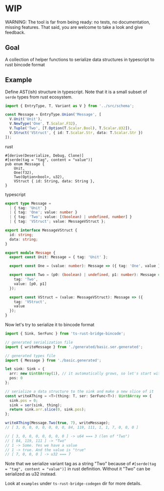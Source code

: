 # WIP

WARNING: The tool is far from being ready: no tests, no documentation, missing features. That said, you are welcome to take a look and give feedback.

## Goal

A collection of helper functions to serialize data structures in typescript to rust bincode format

## Example

Define AST(ish) structure in typescript. Note that it is a small subset of `serde` types from rust ecosystem.

```ts
import { EntryType, T, Variant as V } from '../src/schema';

const Message = EntryType.Union('Message', [
  V.Unit('Unit'),
  V.NewType('One', T.Scalar.F32),
  V.Tuple('Two', [T.Option(T.Scalar.Bool), T.Scalar.U32]),
  V.Struct('VStruct', { id: T.Scalar.Str, data: T.Scalar.Str })
]);
```

rust

```rusts
#[derive(Deserialize, Debug, Clone)]
#[serde(tag = "tag", content = "value")]
pub enum Message {
    Unit,
    One(f32),
    Two(Option<bool>, u32),
    VStruct { id: String, data: String },
}
```

typescript

```ts
export type Message =
  | { tag: 'Unit' }
  | { tag: 'One'; value: number }
  | { tag: 'Two'; value: [(boolean) | undefined, number] }
  | { tag: 'VStruct'; value: MessageVStruct };

export interface MessageVStruct {
  id: string;
  data: string;
}

export module Message {
  export const Unit: Message = { tag: 'Unit' };

  export const One = (value: number): Message => ({ tag: 'One', value });

  export const Two = (p0: (boolean) | undefined, p1: number): Message => ({
    tag: 'Two',
    value: [p0, p1]
  });

  export const VStruct = (value: MessageVStruct): Message => ({
    tag: 'VStruct',
    value
  });
}
```

Now let's try to serialize it to bincode format

```ts
import { Sink, SerFunc } from 'ts-rust-bridge-bincode';

// generated serialization file
import { writeMessage } from './generated/basic.ser.generated';

// generated types file
import { Message } from './basic.generated';

let sink: Sink = {
  arr: new Uint8Array(1), // it automatically grows, so let's start with 1
  pos: 0
};

// serialize a data structure to the sink and make a new slice of it
const writeAThing = <T>(thing: T, ser: SerFunc<T>): Uint8Array => {
  sink.pos = 0;
  sink = ser(sink, thing);
  return sink.arr.slice(0, sink.pos);
};

writeAThing(Message.Two(true, 7), writeMessage);
// [ 3, 0, 0, 0, 0, 0, 0, 0, 84, 119, 111, 1, 1, 7, 0, 0, 0 ]

// [ 3, 0, 0, 0, 0, 0, 0, 0 ] -> u64 === 3 (len of "Two")
// [ 84, 119, 111 ] -> "Two"
// 1 -> Some. Yes we have a value
// 1 -> true. And the value is "true"
// [ 7, 0, 0, 0 ] -> u32 === 7
```

Note that we serialize variant tag as a string "Two" because of `#[serde(tag = "tag", content = "value")]` in rust definition. Without it "Two" can be serialized as u32 instead.

Look at `examples` under `ts-rust-bridge-codegen` dir for more details.
